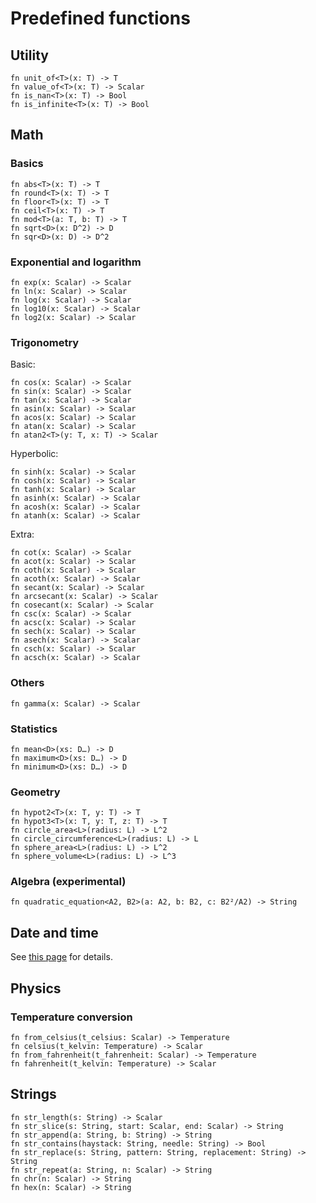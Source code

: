 # Predefined functions

## Utility

```nbt
fn unit_of<T>(x: T) -> T
fn value_of<T>(x: T) -> Scalar
fn is_nan<T>(x: T) -> Bool
fn is_infinite<T>(x: T) -> Bool
```

## Math

### Basics

```nbt
fn abs<T>(x: T) -> T
fn round<T>(x: T) -> T
fn floor<T>(x: T) -> T
fn ceil<T>(x: T) -> T
fn mod<T>(a: T, b: T) -> T
fn sqrt<D>(x: D^2) -> D
fn sqr<D>(x: D) -> D^2
```

### Exponential and logarithm

```nbt
fn exp(x: Scalar) -> Scalar
fn ln(x: Scalar) -> Scalar
fn log(x: Scalar) -> Scalar
fn log10(x: Scalar) -> Scalar
fn log2(x: Scalar) -> Scalar
```

### Trigonometry

Basic:

```nbt
fn cos(x: Scalar) -> Scalar
fn sin(x: Scalar) -> Scalar
fn tan(x: Scalar) -> Scalar
fn asin(x: Scalar) -> Scalar
fn acos(x: Scalar) -> Scalar
fn atan(x: Scalar) -> Scalar
fn atan2<T>(y: T, x: T) -> Scalar
```

Hyperbolic:

```nbt
fn sinh(x: Scalar) -> Scalar
fn cosh(x: Scalar) -> Scalar
fn tanh(x: Scalar) -> Scalar
fn asinh(x: Scalar) -> Scalar
fn acosh(x: Scalar) -> Scalar
fn atanh(x: Scalar) -> Scalar
```

Extra:

```nbt
fn cot(x: Scalar) -> Scalar
fn acot(x: Scalar) -> Scalar
fn coth(x: Scalar) -> Scalar
fn acoth(x: Scalar) -> Scalar
fn secant(x: Scalar) -> Scalar
fn arcsecant(x: Scalar) -> Scalar
fn cosecant(x: Scalar) -> Scalar
fn csc(x: Scalar) -> Scalar
fn acsc(x: Scalar) -> Scalar
fn sech(x: Scalar) -> Scalar
fn asech(x: Scalar) -> Scalar
fn csch(x: Scalar) -> Scalar
fn acsch(x: Scalar) -> Scalar
```

### Others

```nbt
fn gamma(x: Scalar) -> Scalar
```

### Statistics

```nbt
fn mean<D>(xs: D…) -> D
fn maximum<D>(xs: D…) -> D
fn minimum<D>(xs: D…) -> D
```

### Geometry

```nbt
fn hypot2<T>(x: T, y: T) -> T
fn hypot3<T>(x: T, y: T, z: T) -> T
fn circle_area<L>(radius: L) -> L^2
fn circle_circumference<L>(radius: L) -> L
fn sphere_area<L>(radius: L) -> L^2
fn sphere_volume<L>(radius: L) -> L^3
```

### Algebra (experimental)

```nbt
fn quadratic_equation<A2, B2>(a: A2, b: B2, c: B2²/A2) -> String
```

## Date and time

See [this page](date-and-time.md) for details.

## Physics

### Temperature conversion

```nbt
fn from_celsius(t_celsius: Scalar) -> Temperature
fn celsius(t_kelvin: Temperature) -> Scalar
fn from_fahrenheit(t_fahrenheit: Scalar) -> Temperature
fn fahrenheit(t_kelvin: Temperature) -> Scalar
```

## Strings

```nbt
fn str_length(s: String) -> Scalar
fn str_slice(s: String, start: Scalar, end: Scalar) -> String
fn str_append(a: String, b: String) -> String
fn str_contains(haystack: String, needle: String) -> Bool
fn str_replace(s: String, pattern: String, replacement: String) -> String
fn str_repeat(a: String, n: Scalar) -> String
fn chr(n: Scalar) -> String
fn hex(n: Scalar) -> String
```
